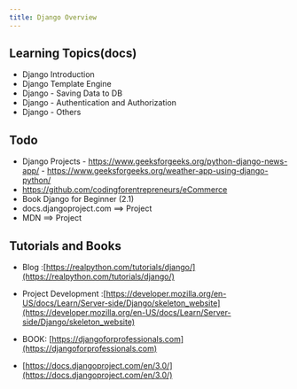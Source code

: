 ```yaml
---
title: Django Overview
---
```


## Learning Topics(docs)

- Django Introduction
- Django Template Engine
- Django - Saving Data to DB
- Django - Authentication and Authorization
- Django - Others

## Todo

- Django Projects - https://www.geeksforgeeks.org/python-django-news-app/ - https://www.geeksforgeeks.org/weather-app-using-django-python/
- https://github.com/codingforentrepreneurs/eCommerce
- Book Django for Beginner (2.1)
- docs.djangoproject.com ==> Project
- MDN ==> Project

## Tutorials and Books

- Blog :[https://realpython.com/tutorials/django/](https://realpython.com/tutorials/django/)
- Project Development :[https://developer.mozilla.org/en-US/docs/Learn/Server-side/Django/skeleton_website](https://developer.mozilla.org/en-US/docs/Learn/Server-side/Django/skeleton_website)

- BOOK: [https://djangoforprofessionals.com](https://djangoforprofessionals.com)
- [https://docs.djangoproject.com/en/3.0/](https://docs.djangoproject.com/en/3.0/)
